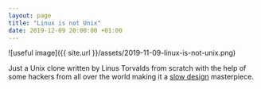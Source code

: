 ```yaml
---
layout: page
title: "Linux is not Unix"
date: 2019-12-09 20:00:00 +01:00
---
```


![useful image]({{ site.url }}/assets/2019-11-09-linux-is-not-unix.png)

Just a Unix clone written by Linus Torvalds from scratch with the help of some hackers from all over the world making it a [slow design](https://en.wikipedia.org/wiki/Slow_design) masterpiece.
